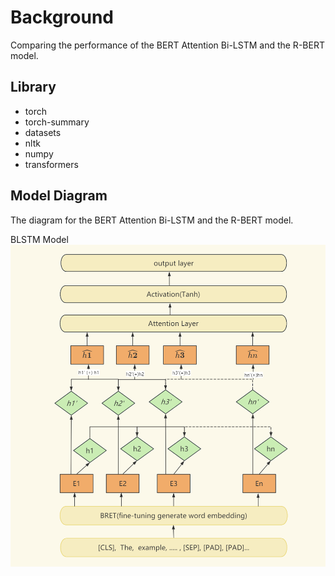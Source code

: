 # Background

Comparing the performance of the BERT Attention Bi-LSTM and the R-BERT model.

## Library

- torch
- torch-summary
- datasets
- nltk
- numpy
- transformers

## Model Diagram

The diagram for the BERT Attention Bi-LSTM and the R-BERT model.  

BLSTM Model  
![BiLSTM](BiLSTM.png)
